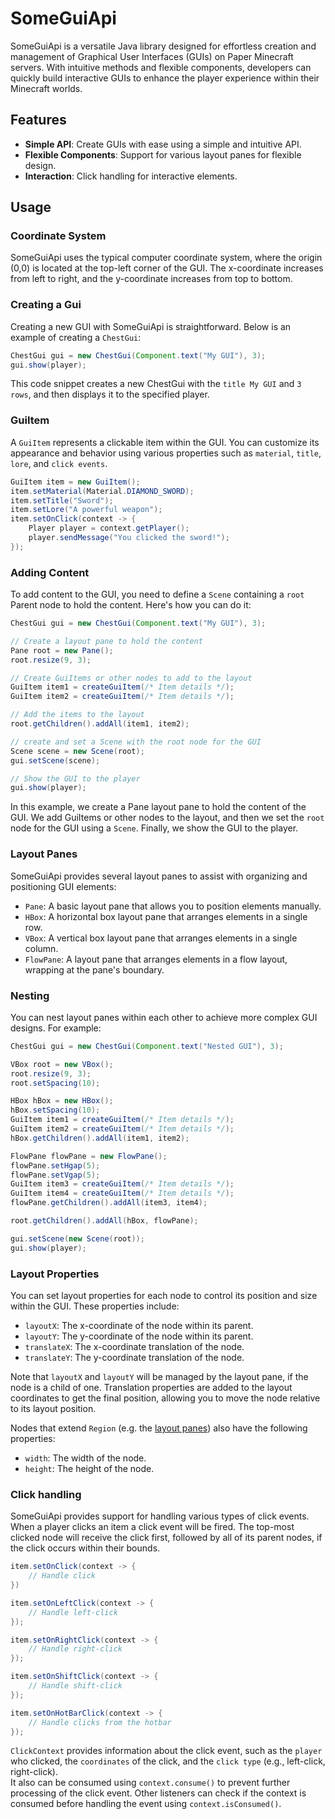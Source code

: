 # SomeGuiApi

SomeGuiApi is a versatile Java library designed for effortless creation and management 
of Graphical User Interfaces (GUIs) on Paper Minecraft servers. With intuitive methods 
and flexible components, developers can quickly build interactive GUIs to enhance the 
player experience within their Minecraft worlds.

## Features

- **Simple API**: Create GUIs with ease using a simple and intuitive API.
- **Flexible Components**: Support for various layout panes for flexible design.
- **Interaction**: Click handling for interactive elements.

## Usage

### Coordinate System

SomeGuiApi uses the typical computer coordinate system, where the origin (0,0) is located 
at the top-left corner of the GUI. The x-coordinate increases from left to right, and the 
y-coordinate increases from top to bottom.

### Creating a Gui

Creating a new GUI with SomeGuiApi is straightforward. Below is an example of creating a `ChestGui`:

```java
ChestGui gui = new ChestGui(Component.text("My GUI"), 3);
gui.show(player);
```
This code snippet creates a new ChestGui with the `title My GUI` and `3 rows`, and then displays
it to the specified player.

### GuiItem

A `GuiItem` represents a clickable item within the GUI. You can customize its appearance and behavior 
using various properties such as `material`, `title`, `lore`, and `click events`.

```java
GuiItem item = new GuiItem();
item.setMaterial(Material.DIAMOND_SWORD);
item.setTitle("Sword");
item.setLore("A powerful weapon");
item.setOnClick(context -> {
    Player player = context.getPlayer();
    player.sendMessage("You clicked the sword!");
});
```

### Adding Content

To add content to the GUI, you need to define a `Scene` containing a `root` Parent node to hold the content.
Here's how you can do it:

```java
ChestGui gui = new ChestGui(Component.text("My GUI"), 3);

// Create a layout pane to hold the content
Pane root = new Pane();
root.resize(9, 3);

// Create GuiItems or other nodes to add to the layout
GuiItem item1 = createGuiItem(/* Item details */);
GuiItem item2 = createGuiItem(/* Item details */);

// Add the items to the layout
root.getChildren().addAll(item1, item2);

// create and set a Scene with the root node for the GUI
Scene scene = new Scene(root);
gui.setScene(scene);

// Show the GUI to the player
gui.show(player);
```

In this example, we create a Pane layout pane to hold the content of the GUI.
We add GuiItems or other nodes to the layout, and then we set the `root` node for the GUI using a `Scene`.
Finally, we show the GUI to the player.

### Layout Panes

SomeGuiApi provides several layout panes to assist with organizing and positioning GUI elements:
- `Pane`: A basic layout pane that allows you to position elements manually.
- `HBox`: A horizontal box layout pane that arranges elements in a single row.
- `VBox`: A vertical box layout pane that arranges elements in a single column.
- `FlowPane`: A layout pane that arranges elements in a flow layout, wrapping at the pane's boundary.

### Nesting

You can nest layout panes within each other to achieve more complex GUI designs. For example:
```java
ChestGui gui = new ChestGui(Component.text("Nested GUI"), 3);

VBox root = new VBox();
root.resize(9, 3);
root.setSpacing(10);

HBox hBox = new HBox();
hBox.setSpacing(10);
GuiItem item1 = createGuiItem(/* Item details */);
GuiItem item2 = createGuiItem(/* Item details */);
hBox.getChildren().addAll(item1, item2);

FlowPane flowPane = new FlowPane();
flowPane.setHgap(5);
flowPane.setVgap(5);
GuiItem item3 = createGuiItem(/* Item details */);
GuiItem item4 = createGuiItem(/* Item details */);
flowPane.getChildren().addAll(item3, item4);

root.getChildren().addAll(hBox, flowPane);

gui.setScene(new Scene(root));
gui.show(player);
```

### Layout Properties

You can set layout properties for each node to control its position and size within the GUI.
These properties include:

- `layoutX`: The x-coordinate of the node within its parent.
- `layoutY`: The y-coordinate of the node within its parent.
- `translateX`: The x-coordinate translation of the node.
- `translateY`: The y-coordinate translation of the node.

Note that `layoutX` and `layoutY` will be managed by the layout pane, if the node is a child of one.
Translation properties are added to the layout coordinates to get the final position,
allowing you to move the node relative to its layout position.

Nodes that extend `Region` (e.g. the [layout panes](#layout-panes)) also have the following properties:

- `width`: The width of the node.
- `height`: The height of the node.

### Click handling

SomeGuiApi provides support for handling various types of click events. When a player clicks an item 
a click event will be fired. The top-most clicked node will receive the click first, followed by all of its
parent nodes, if the click occurs within their bounds.
```java
item.setOnClick(context -> {
	// Handle click
})

item.setOnLeftClick(context -> {
    // Handle left-click
});

item.setOnRightClick(context -> {
    // Handle right-click
});

item.setOnShiftClick(context -> {
    // Handle shift-click
});

item.setOnHotBarClick(context -> {
    // Handle clicks from the hotbar
});
```

`ClickContext` provides information about the click event, such as the `player` who clicked, the `coordinates` of the click,
and the `click type` (e.g., left-click, right-click).
<br>
It also can be consumed using `context.consume()` to prevent further processing of the click event. Other listeners can
check if the context is consumed before handling the event using `context.isConsumed()`.
